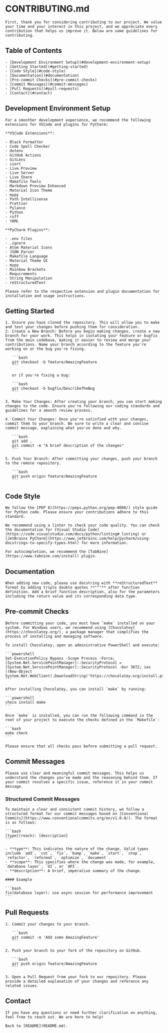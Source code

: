 # CONTRIBUTING.md
	First, thank you for considering contributing to our project. We value your time and your interest in this project, and we appreciate every contribution that helps us improve it. Below are some guidelines for contributing.

## Table of Contents
	- [Development Environment Setup](#development-environment-setup)
	- [Getting Started](#getting-started)
	- [Code Style](#code-style)
	- [Documentation](#documentation)
	- [Pre-commit Checks](#pre-commit-checks)
	- [Commit Messages](#commit-messages)
	- [Pull Requests](#pull-requests)
	- [Contact](#contact)

## Development Environment Setup
	For a smoother development experience, we recommend the following extensions for VSCode and plugins for PyCharm:
	
	**VSCode Extensions**:
	
	- Black Formatter
	- Code Spell Checker
	- dotenv
	- GitHub Actions
	- GitLens
	- isort
	- Live Preview
	- Live Server
	- Live Share
	- Makefile Tools
	- Markdown Preview Enhanced
	- Material Icon Theme
	- mypy
	- Path Intellisense
	- Prettier
	- Pylance
	- Python
	- ruff
	- YAML
	
	**PyCharm Plugins**:
	
	- .env files
	- .ignore
	- Atom Material Icons
	- JSON Parser
	- Makefile Language
	- Material Theme UI
	- mypy
	- Rainbow Brackets
	- Requirements
	- String Manipulation
	- reStructuredText
	
	Please refer to the respective extension and plugin documentation for installation and usage instructions.

## Getting Started
	1. Ensure you have cloned the repository. This will allow you to make and test your changes before pushing them for consideration.
	2. Create a New Branch: Before you begin making changes, create a new branch for your work. This helps in isolating your feature or bugfix from the main codebase, making it easier to review and merge your contributions. Name your branch according to the feature you're working on or the bug you're fixing.
	
	   ```bash
	   git checkout -b feature/AmazingFeature
	   ```
	
	   or if you're fixing a bug:
	
	   ```bash
	   git checkout -b bugfix/DescribeTheBug
	   ```
	
	3. Make Your Changes: After creating your branch, you can start making changes to the code. Ensure you're following our coding standards and guidelines for a smooth review process.
	
	4. Commit Your Changes: Once you're satisfied with your changes, commit them to your branch. Be sure to write a clear and concise commit message, explaining what you've done and why.
	
	   ```bash
	   git add .
	   git commit -m "A brief description of the changes"
	   ```
	
	5. Push Your Branch: After committing your changes, push your branch to the remote repository.
	
	   ```bash
	   git push origin feature/AmazingFeature
	   ```

## Code Style
	We follow the [PEP 8](https://peps.python.org/pep-0008/) style guide for Python code. Please ensure your contributions adhere to this standard.
	
	We recommend using a linter to check your code quality. You can check the documentation for [Visual Studio Code](https://code.visualstudio.com/docs/python/linting#_linting) or [JetBrains PyCharm](https://www.jetbrains.com/help/pycharm/using-docstrings-to-specify-types.html) for more information.
	
	For autocompletion, we recommend the [TabNine](https://www.tabnine.com/install) plugin.

## Documentation
	When adding new code, please use docstring with **reStructuredText** format by adding triple double quotes **"""** after function definition. Add a brief function description, also for the parameters including the return value and its corresponding data type.

## Pre-commit Checks
	Before committing your code, you must have `make` installed on your system. For Windows users, we recommend using [Chocolatey](https://chocolatey.org/), a package manager that simplifies the process of installing and managing software.
	
	To install Chocolatey, open an administrative PowerShell and execute:
	
	```powershell
	Set-ExecutionPolicy Bypass -Scope Process -Force; [System.Net.ServicePointManager]::SecurityProtocol = [System.Net.ServicePointManager]::SecurityProtocol -bor 3072; iex ((New-Object System.Net.WebClient).DownloadString('https://chocolatey.org/install.ps1'))
	```
	
	After installing Chocolatey, you can install `make` by running:
	
	```powershell
	choco install make
	```
	
	Once `make` is installed, you can run the following command in the root of your project to execute the checks defined in the `Makefile`:
	
	```bash
	make check
	```
	
	Please ensure that all checks pass before submitting a pull request.

## Commit Messages
	Please use clear and meaningful commit messages. This helps us understand the changes you've made and the reasoning behind them. If your commit resolves a specific issue, reference it in your commit message.

### Structured Commit Messages
	To maintain a clear and consistent commit history, we follow a structured format for our commit messages based on [Conventional Commits](https://www.conventionalcommits.org/en/v1.0.0/). The format is as follows:
	
	```bash
	[type](reach): [description]
	```
	
	- **type**: This indicates the nature of the change. Valid types include `add`, `cut`, `fix`, `bump`, `make`, `start`, `stop`, `refactor`, `reformat`, `optimize`, `document`.
	- **scope**: This specifies where the change was made, for example, `database layer`, `UI`, or `API`.
	- **description**: A brief, imperative summary of the change.
	
	#### Example
	
	```bash
	fix(database layer): use async session for performance improvement
	```

## Pull Requests
	1. Commit your changes to your branch.
	
	   ```bash
	   git commit -m 'Add some AmazingFeature'
	   ```
	
	2. Push your branch to your fork of the repository on GitHub.
	
	   ```bash
	   git push origin feature/AmazingFeature
	   ```
	
	3. Open a Pull Request from your fork to our repository. Please provide a detailed explanation of your changes and reference any related issues.

## Contact
	If you have any questions or need further clarification on anything, feel free to reach out. We are here to help!
	
	Back to [README](README.md).
